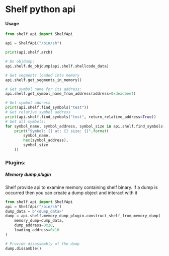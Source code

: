 # Shelf python api

#### Usage

```python
from shelf.api import ShelfApi

api = ShelfApi("/bin/sh")

print(api.shelf.arch)

# Do objdump:
api.shelf.do_objdump(api.shelf.shellcode_data)

# Get segments loaded into memory
api.shelf.get_segments_in_memory()

# Get symbol name for its address:
api.shelf.get_symbol_name_from_address(address=0xdeadbeef)

# Get symbol address
print(api.shelf.find_symbols("test"))
# Get relative symbol address
print(api.shelf.find_symbols("test", return_relative_address=True))
# Get all symbols:
for symbol_name, symbol_address, symbol_size in api.shelf.find_symbols():
    print("Symbol: {} at: {} size: {}".format(
        symbol_name,
        hex(symbol_address),
        symbol_size
    ))
```

### Plugins:

##### Memory dump plugin
Shelf provide api to examine memory containing shelf binary.
if a dump is occurred then you can create a dump object and interact with it
```python
from shelf.api import ShelfApi
api = ShelfApi("/bin/sh")
dump_data = b'<dump_data>'
dump = api.shelf.memory_dump_plugin.construct_shelf_from_memory_dump(
    memory_dump=dump_data,
    dump_address=0x20,
    loading_address=0x10
)

# Provide disassembly of the dump
dump.dissamble()

```